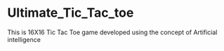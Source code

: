 # Ultimate_Tic_Tac_toe
This is 16X16 Tic Tac Toe game developed using the concept of Artificial intelligence
